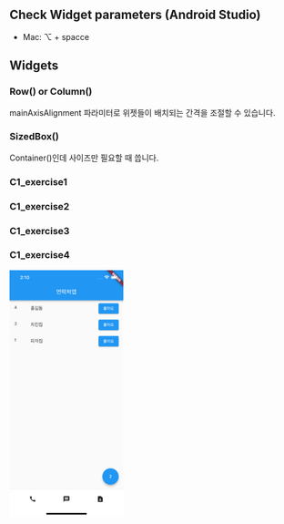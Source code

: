 ## Check Widget parameters (Android Studio)
* Mac: ⌥ + spacce

## Widgets
### Row() or Column()
mainAxisAlignment 파라미터로 위젯들이 배치되는 간격을 조절할 수 있습니다. 

### SizedBox()
Container()인데 사이즈만 필요할 때 씁니다.

### C1_exercise1
### C1_exercise2
### C1_exercise3
### C1_exercise4
<img src="../assets/images/C1_exercise4.png" width="200"/>
